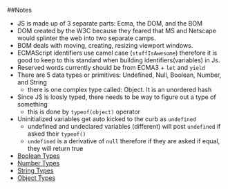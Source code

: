##Notes

* JS is made up of 3 separate parts: Ecma, the DOM, and the BOM
* DOM created by the W3C because they feared that MS and Netscape would
splinter the web into two separate camps.
* BOM deals with moving, creating, resizing viewport windows.
* ECMAScript identifiers use camel case (`stuffIsAwesome`) therefore it
is good to keep to this standard when building identifiers(variables) in Js.
* Reserved words currently should be from ECMA3 + `let` and `yield`
* There are 5 data types or primitives: Undefined, Null, Boolean,
Number, and String
  * there is one complex type called: Object. It is an unordered hash
* Since JS is loosly typed, there needs to be way to figure out a type
of something 
  * this is done by `typeof(object)` operator
* Uninitialized variables get auto kicked to the curb as `undefined`
  * undefined and undeclared variables (different) will post `undefined`
  if asked their `typeof()` 
  * `undefined` is a derivative of `null` therefore if they are asked if
  equal, they will return true
* [Boolean Types][1]
* [Number Types][2]
* [String Types][3]
* [Object Types][4]
 
[1]: /JsBoolean
[2]: /JsNumbers
[3]: /JsSrings
[4]: /JsObjects
